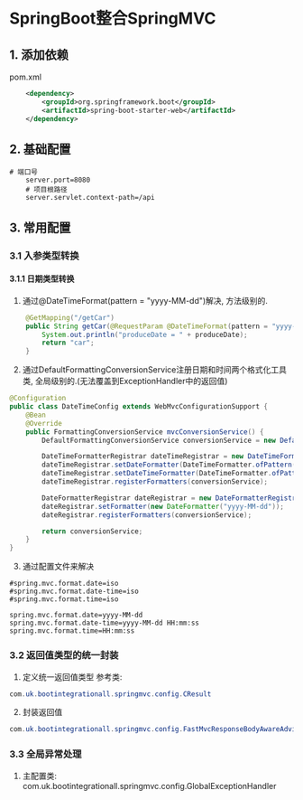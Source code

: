 # SpringBoot整合SpringMVC
## 1. 添加依赖
pom.xml
```xml
    <dependency>
        <groupId>org.springframework.boot</groupId>
        <artifactId>spring-boot-starter-web</artifactId>
    </dependency>
```
## 2. 基础配置
```properties
# 端口号
    server.port=8080
    # 项目根路径
    server.servlet.context-path=/api
```
## 3. 常用配置
### 3.1 入参类型转换
#### 3.1.1 日期类型转换
1. 通过@DateTimeFormat(pattern = "yyyy-MM-dd")解决, 方法级别的.
```java
    @GetMapping("/getCar")
    public String getCar(@RequestParam @DateTimeFormat(pattern = "yyyy-MM-dd") LocalDate produceDate) {
        System.out.println("produceDate = " + produceDate);
        return "car";
    }
```
2. 通过DefaultFormattingConversionService注册日期和时间两个格式化工具类, 全局级别的.(无法覆盖到ExceptionHandler中的返回值)
```java
@Configuration
public class DateTimeConfig extends WebMvcConfigurationSupport {
    @Bean
    @Override
    public FormattingConversionService mvcConversionService() {
        DefaultFormattingConversionService conversionService = new DefaultFormattingConversionService(false);

        DateTimeFormatterRegistrar dateTimeRegistrar = new DateTimeFormatterRegistrar();
        dateTimeRegistrar.setDateFormatter(DateTimeFormatter.ofPattern("yyyy-MM-dd"));
        dateTimeRegistrar.setDateTimeFormatter(DateTimeFormatter.ofPattern("yyyy-MM-dd HH:mm:ss"));
        dateTimeRegistrar.registerFormatters(conversionService);

        DateFormatterRegistrar dateRegistrar = new DateFormatterRegistrar();
        dateRegistrar.setFormatter(new DateFormatter("yyyy-MM-dd"));
        dateRegistrar.registerFormatters(conversionService);

        return conversionService;
    }
}
```
3. 通过配置文件来解决
```properties
#spring.mvc.format.date=iso
#spring.mvc.format.date-time=iso
#spring.mvc.format.time=iso

spring.mvc.format.date=yyyy-MM-dd
spring.mvc.format.date-time=yyyy-MM-dd HH:mm:ss
spring.mvc.format.time=HH:mm:ss
```
### 3.2 返回值类型的统一封装
1. 定义统一返回值类型
参考类: 
```java
com.uk.bootintegrationall.springmvc.config.CResult
```
2. 封装返回值
```java
com.uk.bootintegrationall.springmvc.config.FastMvcResponseBodyAwareAdvice
```
### 3.3 全局异常处理
1. 主配置类: com.uk.bootintegrationall.springmvc.config.GlobalExceptionHandler